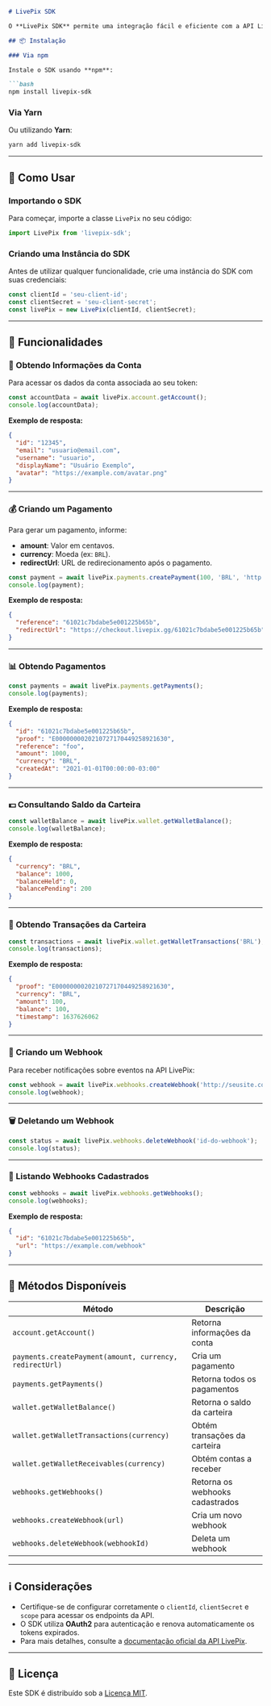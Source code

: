 ```markdown
# LivePix SDK

O **LivePix SDK** permite uma integração fácil e eficiente com a API LivePix, oferecendo suporte para TypeScript e Node.js. Com ele, você pode gerenciar contas, pagamentos, transações, saldos e muito mais.

## 📦 Instalação

### Via npm

Instale o SDK usando **npm**:

```bash
npm install livepix-sdk
```

### Via Yarn

Ou utilizando **Yarn**:

```bash
yarn add livepix-sdk
```

---

## 🚀 Como Usar

### Importando o SDK

Para começar, importe a classe `LivePix` no seu código:

```typescript
import LivePix from 'livepix-sdk';
```

### Criando uma Instância do SDK

Antes de utilizar qualquer funcionalidade, crie uma instância do SDK com suas credenciais:

```typescript
const clientId = 'seu-client-id';
const clientSecret = 'seu-client-secret';
const livePix = new LivePix(clientId, clientSecret);
```

---

## 🔹 Funcionalidades

### 📌 Obtendo Informações da Conta

Para acessar os dados da conta associada ao seu token:

```typescript
const accountData = await livePix.account.getAccount();
console.log(accountData);
```

**Exemplo de resposta:**
```json
{
  "id": "12345",
  "email": "usuario@email.com",
  "username": "usuario",
  "displayName": "Usuário Exemplo",
  "avatar": "https://example.com/avatar.png"
}
```

---

### 💰 Criando um Pagamento

Para gerar um pagamento, informe:

- **amount**: Valor em centavos.
- **currency**: Moeda (ex: `BRL`).
- **redirectUrl**: URL de redirecionamento após o pagamento.

```typescript
const payment = await livePix.payments.createPayment(100, 'BRL', 'http://seusite.com/retorno');
console.log(payment);
```

**Exemplo de resposta:**
```json
{
  "reference": "61021c7bdabe5e001225b65b",
  "redirectUrl": "https://checkout.livepix.gg/61021c7bdabe5e001225b65b"
}
```

---

### 📊 Obtendo Pagamentos

```typescript
const payments = await livePix.payments.getPayments();
console.log(payments);
```

**Exemplo de resposta:**
```json
{
  "id": "61021c7bdabe5e001225b65b",
  "proof": "E0000000020210727170449258921630",
  "reference": "foo",
  "amount": 1000,
  "currency": "BRL",
  "createdAt": "2021-01-01T00:00:00-03:00"
}
```

---

### 💵 Consultando Saldo da Carteira

```typescript
const walletBalance = await livePix.wallet.getWalletBalance();
console.log(walletBalance);
```

**Exemplo de resposta:**
```json
{
  "currency": "BRL",
  "balance": 1000,
  "balanceHeld": 0,
  "balancePending": 200
}
```

---

### 🔄 Obtendo Transações da Carteira

```typescript
const transactions = await livePix.wallet.getWalletTransactions('BRL');
console.log(transactions);
```

**Exemplo de resposta:**
```json
{
  "proof": "E0000000020210727170449258921630",
  "currency": "BRL",
  "amount": 100,
  "balance": 100,
  "timestamp": 1637626062
}
```

---

### 🔔 Criando um Webhook

Para receber notificações sobre eventos na API LivePix:

```typescript
const webhook = await livePix.webhooks.createWebhook('http://seusite.com/webhook');
console.log(webhook);
```

---

### 🗑️ Deletando um Webhook

```typescript
const status = await livePix.webhooks.deleteWebhook('id-do-webhook');
console.log(status);
```

---

### 📜 Listando Webhooks Cadastrados

```typescript
const webhooks = await livePix.webhooks.getWebhooks();
console.log(webhooks);
```

**Exemplo de resposta:**
```json
{
  "id": "61021c7bdabe5e001225b65b",
  "url": "https://example.com/webhook"
}
```

---

## 📖 Métodos Disponíveis

| Método | Descrição |
|--------|-----------|
| `account.getAccount()` | Retorna informações da conta |
| `payments.createPayment(amount, currency, redirectUrl)` | Cria um pagamento |
| `payments.getPayments()` | Retorna todos os pagamentos |
| `wallet.getWalletBalance()` | Retorna o saldo da carteira |
| `wallet.getWalletTransactions(currency)` | Obtém transações da carteira |
| `wallet.getWalletReceivables(currency)` | Obtém contas a receber |
| `webhooks.getWebhooks()` | Retorna os webhooks cadastrados |
| `webhooks.createWebhook(url)` | Cria um novo webhook |
| `webhooks.deleteWebhook(webhookId)` | Deleta um webhook |

---

## ℹ️ Considerações

- Certifique-se de configurar corretamente o `clientId`, `clientSecret` e `scope` para acessar os endpoints da API.
- O SDK utiliza **OAuth2** para autenticação e renova automaticamente os tokens expirados.
- Para mais detalhes, consulte a [documentação oficial da API LivePix](https://docs.livepix.gg/api).

---

## 📜 Licença

Este SDK é distribuído sob a [Licença MIT](LICENSE).